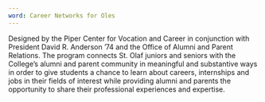 ```yaml
---
word: Career Networks for Oles
---
```


Designed by the Piper Center for Vocation and Career in conjunction with President David R. Anderson ’74 and the Office of Alumni and Parent Relations. The program connects St. Olaf juniors and seniors with the College’s alumni and parent community in meaningful and substantive ways in order to give students a chance to learn about careers, internships and jobs in their fields of interest while providing alumni and parents the opportunity to share their professional experiences and expertise.
